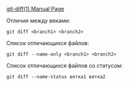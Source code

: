 [git-diff(1) Manual Page](https://mirrors.edge.kernel.org/pub/software/scm/git/docs/git-diff.html)

Отличия между веками:  
```cfgrlanguage
git diff <branch1> <branch2>
```
Список отличающихся файлов:  
```cfgrlanguage
git diff --name-only <branch1> <branch2>
```
Список отличающихся файлов со статусом:  
```cfgrlanguage
git diff --name-status ветка1 ветка2
```